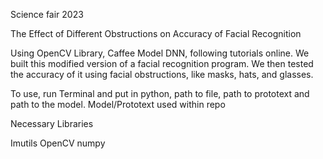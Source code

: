 Science fair 2023

The Effect of Different Obstructions on Accuracy of Facial Recognition

Using OpenCV Library, Caffee Model DNN, following tutorials online. We built this modified version of a facial recognition program. 
We then tested the accuracy of it using facial obstructions, like masks, hats, and glasses.

To use, run Terminal and put in python, path to file, path to prototext and path to the model.
Model/Prototext used within repo

Necessary Libraries 

Imutils
OpenCV
numpy

